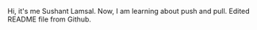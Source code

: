 Hi, it's me Sushant Lamsal. Now, I am learning about push and pull. Edited README file from Github.
